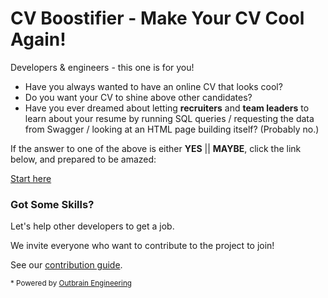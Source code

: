 # CV Boostifier - Make Your CV Cool Again!

Developers & engineers - this one is for you!

* Have you always wanted to have an online CV that looks cool? 
* Do you want your CV to shine above other candidates? 
* Have you ever dreamed about letting **recruiters** and **team leaders** to learn about your resume by running SQL queries / requesting the data from Swagger / looking at an HTML page building itself? (Probably no.)

If the answer to one of the above is either **YES** || **MAYBE**, click the link below, and prepared to be amazed:

[Start here](https://outbrain.github.io/cv-boostifier/)

### Got Some Skills?

Let's help other developers to get a job.

We invite everyone who want to contribute to the project to join!

See our [contribution guide](CONTRIBUTING.md).

<sup>* Powered by [Outbrain Engineering](https://medium.com/outbrain-engineering)</sup>